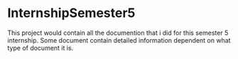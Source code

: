 # InternshipSemester5
This project would contain all the documention that i did for this semester 5 internship. Some document contain detailed information dependent on what type of document it is.